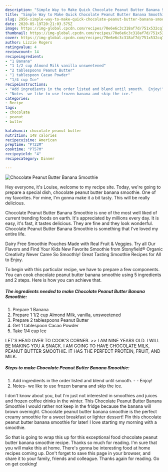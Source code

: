 ```yaml
---
description: "Simple Way to Make Quick Chocolate Peanut Butter Banana Smoothie"
title: "Simple Way to Make Quick Chocolate Peanut Butter Banana Smoothie"
slug: 2956-simple-way-to-make-quick-chocolate-peanut-butter-banana-smoothie
date: 2020-05-19T20:21:03.575Z
image: https://img-global.cpcdn.com/recipes/70e6e6c3c318af7d/751x532cq70/chocolate-peanut-butter-banana-smoothie-recipe-main-photo.jpg
thumbnail: https://img-global.cpcdn.com/recipes/70e6e6c3c318af7d/751x532cq70/chocolate-peanut-butter-banana-smoothie-recipe-main-photo.jpg
cover: https://img-global.cpcdn.com/recipes/70e6e6c3c318af7d/751x532cq70/chocolate-peanut-butter-banana-smoothie-recipe-main-photo.jpg
author: Lizzie Rogers
ratingvalue: 4
reviewcount: 14
recipeingredient:
- "1 Banana"
- "1 1/2 cup Almond Milk vanilla unsweetened"
- "2 tablespoons Peanut Butter"
- "1 tablespoon Cacao Powder"
- "1/4 cup Ice"
recipeinstructions:
- "Add ingredients in the order listed and blend until smooth.  Enjoy!"
- "Notes- we like to use frozen banana and skip the ice."
categories:
- Recipe
tags:
- chocolate
- peanut
- butter

katakunci: chocolate peanut butter 
nutrition: 148 calories
recipecuisine: American
preptime: "PT22M"
cooktime: "PT57M"
recipeyield: "4"
recipecategory: Dinner

---
```



![Chocolate Peanut Butter Banana Smoothie](https://img-global.cpcdn.com/recipes/70e6e6c3c318af7d/751x532cq70/chocolate-peanut-butter-banana-smoothie-recipe-main-photo.jpg)

Hey everyone, it's Louise, welcome to my recipe site. Today, we're going to prepare a special dish, chocolate peanut butter banana smoothie. One of my favorites. For mine, I'm gonna make it a bit tasty. This will be really delicious.

Chocolate Peanut Butter Banana Smoothie is one of the most well liked of current trending foods on earth. It's appreciated by millions every day. It is easy, it's fast, it tastes delicious. They are fine and they look wonderful. Chocolate Peanut Butter Banana Smoothie is something that I've loved my entire life.

Dairy Free Smoothie Pouches Made with Real Fruit &amp; Veggies. Try all Our Flavors and Find Your Kids New Favorite Smoothie from Stonyfield® Organic Creativity Never Came So Smoothly! Great Tasting Smoothie Recipes for All to Enjoy.


To begin with this particular recipe, we have to prepare a few components. You can cook chocolate peanut butter banana smoothie using 5 ingredients and 2 steps. Here is how you can achieve that.

<!--inarticleads1-->

##### The ingredients needed to make Chocolate Peanut Butter Banana Smoothie:

1. Prepare 1 Banana
1. Prepare 1 1/2 cup Almond Milk, vanilla, unsweetened
1. Prepare 2 tablespoons Peanut Butter
1. Get 1 tablespoon Cacao Powder
1. Take 1/4 cup Ice


LET&#39;S HEAD OVER TO COOK&#39;S CORNER. &gt;&gt; I AM NINE YEARS OLD. I WILL BE MAKING YOU A SNACK. I AM GOING TO HAVE CHOCOLATE MILK, PEANUT BUTTER SMOOTHIE. IT HAS THE PERFECT PROTEIN, FRUIT, AND MILK. 

<!--inarticleads2-->

##### Steps to make Chocolate Peanut Butter Banana Smoothie:

1. Add ingredients in the order listed and blend until smooth. -  - Enjoy!
1. Notes- we like to use frozen banana and skip the ice.


I don&#39;t know about you, but I&#39;m just not interested in smoothies and juices and frozen coffee drinks in the winter. This Chocolate Peanut Butter Banana Smoothie I would rather not keep in the fridge because the banana will brown overnight. Chocolate peanut butter banana smoothie is the perfect creamy smoothie for a sweet breakfast or lighter dessert! Pin this chocolate peanut butter banana smoothie for later! I love starting my morning with a smoothie. 

So that is going to wrap this up for this exceptional food chocolate peanut butter banana smoothie recipe. Thanks so much for reading. I'm sure that you will make this at home. There's gonna be interesting food at home recipes coming up. Don't forget to save this page in your browser, and share it to your family, friends and colleague. Thanks again for reading. Go on get cooking!
